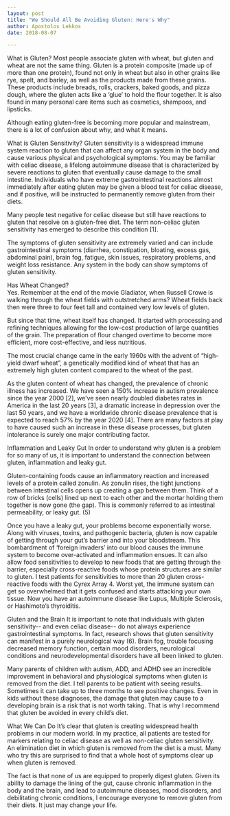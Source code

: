 ```yaml
---
layout: post
title: "We Should All Be Avoiding Gluten: Here's Why"
author: Apostolos Lekkos
date: 2018-08-07

---
```

What is Gluten?
Most people associate gluten with wheat, but gluten and wheat are not the same thing. Gluten is a protein composite (made up of more than one protein), found not only in wheat but also in other grains like rye, spelt, and barley, as well as the products made from these grains. These products include breads, rolls, crackers, baked goods, and pizza dough, where the gluten acts like a ‘glue’ to hold the flour together. It is also found in many personal care items such as cosmetics, shampoos, and lipsticks.

Although eating gluten-free is becoming more popular and mainstream, there is a lot of confusion about why, and what it means.

What is Gluten Sensitivity?
Gluten sensitivity is a widespread immune system reaction to gluten that can affect any organ system in the body and cause various physical and psychological symptoms. You may be familiar with celiac disease, a lifelong autoimmune disease that is characterized by severe reactions to gluten that eventually cause damage to the small intestine. Individuals who have extreme gastrointestinal reactions almost immediately after eating gluten may be given a blood test for celiac disease, and if positive, will be instructed to permanently remove gluten from their diets.

Many people test negative for celiac disease but still have reactions to gluten that resolve on a gluten-free diet. The term non-celiac gluten sensitivity has emerged to describe this condition [1].

The symptoms of gluten sensitivity are extremely varied and can include gastrointestinal symptoms (diarrhea, constipation, bloating, excess gas, abdominal pain), brain fog, fatigue, skin issues, respiratory problems, and weight loss resistance.  Any system in the body can show symptoms of gluten sensitivity.

Has Wheat Changed?  
Yes. Remember at the end of the movie Gladiator, when Russell Crowe is walking through the wheat fields with outstretched arms?  Wheat fields back then were three to four feet tall and contained very low levels of gluten.

But since that time, wheat itself has changed. It started with processing and refining techniques allowing for the low-cost production of large quantities of the grain. The preparation of flour changed overtime to become more efficient, more cost-effective, and less nutritious.

The most crucial change came in the early 1960s with the advent of “high-yield dwarf wheat”, a genetically modified kind of wheat that has an extremely high gluten content compared to the wheat of the past.

As the gluten content of wheat has changed, the prevalence of chronic illness has increased. We have seen a 150% increase in autism prevalence since the year 2000 [2], we’ve seen nearly doubled diabetes rates in America in the last 20 years [3], a dramatic increase in depression over the last 50 years, and we have a worldwide chronic disease prevalence that is expected to reach 57% by the year 2020 [4].  There are many factors at play to have caused such an increase in these disease processes, but gluten intolerance is surely one major contributing factor.

Inflammation and Leaky Gut
In order to understand why gluten is a problem for so many of us, it is important to understand the connection between gluten, inflammation and leaky gut.

Gluten-containing foods cause an inflammatory reaction and increased levels of a protein called zonulin. As zonulin rises, the tight junctions between intestinal cells opens up creating a gap between them. Think of a row of bricks (cells) lined up next to each other and the mortar holding them together is now gone (the gap). This is commonly referred to as intestinal permeability, or leaky gut. (5)

Once you have a leaky gut, your problems become exponentially worse. Along with viruses, toxins, and pathogenic bacteria, gluten is now capable of getting through your gut’s barrier and  into your bloodstream. This bombardment of ‘foreign invaders’ into our blood causes the immune system to become over-activated and inflammation ensues. It can also allow food sensitivities to develop to new foods that are getting through the barrier, especially cross-reactive foods whose protein structures are similar to gluten. I test patients for sensitivities to more than 20 gluten cross-reactive foods with the Cyrex Array 4. Worst yet, the immune system can get so overwhelmed that it gets confused and starts attacking your own tissue. Now you have an autoimmune disease like Lupus, Multiple Sclerosis, or Hashimoto’s thyroiditis.

Gluten and the Brain
It is important to note that individuals with gluten sensitivity-- and even celiac disease-- do not always experience gastrointestinal symptoms. In fact, research shows that gluten sensitivity can manifest in a purely neurological way (6). Brain fog, trouble focusing decreased memory function, certain mood disorders, neurological conditions and neurodevelopmental disorders have all been linked to gluten.

Many parents of children with autism, ADD, and ADHD see an incredible improvement in behavioral and physiological symptoms when gluten is removed from the diet. I tell parents to be patient with seeing results. Sometimes it can take up to three months to see positive changes.  Even in kids without these diagnoses, the damage that gluten may cause to a developing brain is a risk that is not worth taking. That is why I recommend that gluten be avoided in every child’s diet.   

What We Can Do
It’s clear that gluten is creating widespread health problems in our modern world. In my practice, all patients are tested for markers relating to celiac disease as well as non-celiac gluten sensitivity. An elimination diet in which gluten is removed from the diet is a must. Many who try this are surprised to find that a whole host of symptoms clear up when gluten is removed.

The fact is that none of us are equipped to properly digest gluten. Given its ability to damage the lining of the gut, cause chronic inflammation in the body and the brain, and lead to autoimmune diseases, mood disorders, and debilitating chronic conditions, I encourage everyone to remove gluten from their diets. It just may change your life.
